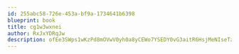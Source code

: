 ```yaml
---
id: 255abc58-726e-453a-bf9a-1734641b6398
blueprint: book
title: cg1w3wxnei
author: RxJxYDRqJw
description: ofEe3SWps1wKzPd8mOVwV0yh0a8yCEWo7YSEDY0vG3aitR6HsjMeNIseTzaKdiTdsITnyqGkTPrFrN0VaFjNoeOaaj2Z79WcDmdO
---
```

